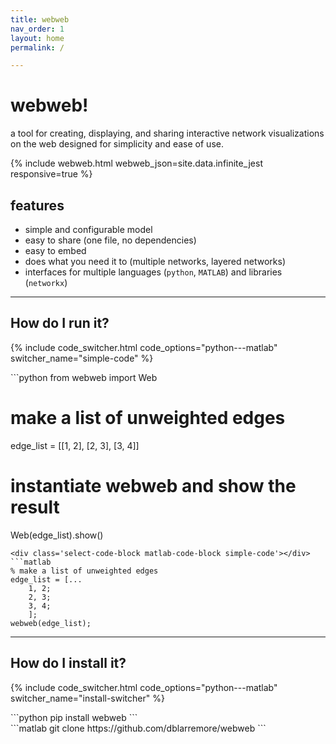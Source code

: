 ```yaml
---
title: webweb
nav_order: 1
layout: home
permalink: /

---
```


# webweb!

a tool for creating, displaying, and sharing interactive network visualizations on the web designed for simplicity and ease of use.

{% include webweb.html webweb_json=site.data.infinite_jest responsive=true %}

## features

- simple and configurable model
- easy to share (one file, no dependencies)
- easy to embed
- does what you need it to (multiple networks, layered networks)
- interfaces for multiple languages (`python`, `MATLAB`) and libraries (`networkx`)

---

## How do I run it?

{% include code_switcher.html code_options="python---matlab" switcher_name="simple-code" %}

<div class='select-code-block select-code-block-visible python-code-block simple-code'></div>
```python
from webweb import Web

# make a list of unweighted edges
edge_list = [[1, 2], [2, 3], [3, 4]]

# instantiate webweb and show the result
Web(edge_list).show()
```
<div class='select-code-block matlab-code-block simple-code'></div>
```matlab
% make a list of unweighted edges
edge_list = [...
    1, 2;
    2, 3;
    3, 4;
    ];
webweb(edge_list);
```

---

## How do I install it?

{% include code_switcher.html code_options="python---matlab" switcher_name="install-switcher" %}
<div class='select-code-block python-code-block select-code-block-visible install-switcher'></div>
```python
pip install webweb
```
<div class='select-code-block matlab-code-block install-switcher'></div>
```matlab
git clone https://github.com/dblarremore/webweb
```
